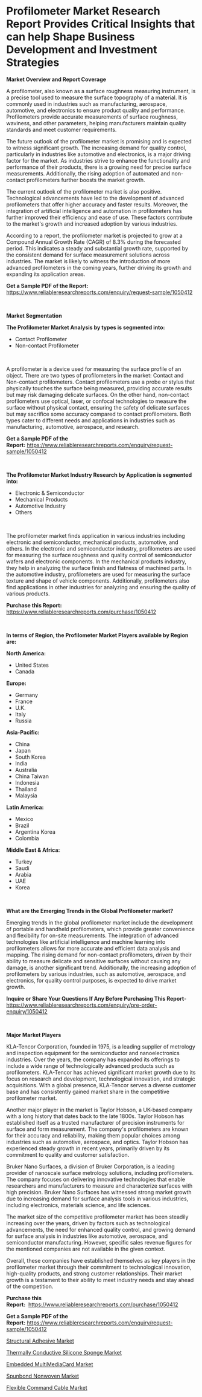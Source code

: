 <p><h1>Profilometer Market Research Report Provides Critical Insights that can help Shape Business Development and Investment Strategies</h1></p><p><strong>Market Overview and Report Coverage</strong></p>
<p><p>A profilometer, also known as a surface roughness measuring instrument, is a precise tool used to measure the surface topography of a material. It is commonly used in industries such as manufacturing, aerospace, automotive, and electronics to ensure product quality and performance. Profilometers provide accurate measurements of surface roughness, waviness, and other parameters, helping manufacturers maintain quality standards and meet customer requirements.</p><p>The future outlook of the profilometer market is promising and is expected to witness significant growth. The increasing demand for quality control, particularly in industries like automotive and electronics, is a major driving factor for the market. As industries strive to enhance the functionality and performance of their products, there is a growing need for precise surface measurements. Additionally, the rising adoption of automated and non-contact profilometers further boosts the market growth.</p><p>The current outlook of the profilometer market is also positive. Technological advancements have led to the development of advanced profilometers that offer higher accuracy and faster results. Moreover, the integration of artificial intelligence and automation in profilometers has further improved their efficiency and ease of use. These factors contribute to the market's growth and increased adoption by various industries.</p><p>According to a report, the profilometer market is projected to grow at a Compound Annual Growth Rate (CAGR) of 8.3% during the forecasted period. This indicates a steady and substantial growth rate, supported by the consistent demand for surface measurement solutions across industries. The market is likely to witness the introduction of more advanced profilometers in the coming years, further driving its growth and expanding its application areas.</p></p>
<p><strong>Get a Sample PDF of the Report:</strong> <a href="https://www.reliableresearchreports.com/enquiry/request-sample/1050412">https://www.reliableresearchreports.com/enquiry/request-sample/1050412</a></p>
<p>&nbsp;</p>
<p><strong>Market Segmentation</strong></p>
<p><strong>The Profilometer Market Analysis by types is segmented into:</strong></p>
<p><ul><li>Contact Profilometer</li><li>Non-contact Profilometer</li></ul></p>
<p>&nbsp;</p>
<p><p>A profilometer is a device used for measuring the surface profile of an object. There are two types of profilometers in the market: Contact and Non-contact profilometers. Contact profilometers use a probe or stylus that physically touches the surface being measured, providing accurate results but may risk damaging delicate surfaces. On the other hand, non-contact profilometers use optical, laser, or confocal technologies to measure the surface without physical contact, ensuring the safety of delicate surfaces but may sacrifice some accuracy compared to contact profilometers. Both types cater to different needs and applications in industries such as manufacturing, automotive, aerospace, and research.</p></p>
<p><strong>Get a Sample PDF of the Report:</strong>&nbsp;<a href="https://www.reliableresearchreports.com/enquiry/request-sample/1050412">https://www.reliableresearchreports.com/enquiry/request-sample/1050412</a></p>
<p>&nbsp;</p>
<p><strong>The Profilometer Market Industry Research by Application is segmented into:</strong></p>
<p><ul><li>Electronic & Semiconductor</li><li>Mechanical Products</li><li>Automotive Industry</li><li>Others</li></ul></p>
<p>&nbsp;</p>
<p><p>The profilometer market finds application in various industries including electronic and semiconductor, mechanical products, automotive, and others. In the electronic and semiconductor industry, profilometers are used for measuring the surface roughness and quality control of semiconductor wafers and electronic components. In the mechanical products industry, they help in analyzing the surface finish and flatness of machined parts. In the automotive industry, profilometers are used for measuring the surface texture and shape of vehicle components. Additionally, profilometers also find applications in other industries for analyzing and ensuring the quality of various products.</p></p>
<p><strong>Purchase this Report:</strong>&nbsp; <a href="https://www.reliableresearchreports.com/purchase/1050412">https://www.reliableresearchreports.com/purchase/1050412</a></p>
<p>&nbsp;</p>
<p><strong>In terms of Region, the Profilometer Market Players available by Region are:</strong></p>
<p>
    <p> <strong> North America: </strong>
        <ul>
            <li>United States</li>
            <li>Canada</li>
        </ul>
        </p> 
    <p> <strong> Europe: </strong>
        <ul>
            <li>Germany</li>
            <li>France</li>
            <li>U.K.</li>
            <li>Italy</li>
            <li>Russia</li>
        </ul>
        </p> 
    <p> <strong> Asia-Pacific: </strong>
        <ul>
            <li>China</li>
            <li>Japan</li>
            <li>South Korea</li>
            <li>India</li>
            <li>Australia</li>
            <li>China Taiwan</li>
            <li>Indonesia</li>
            <li>Thailand</li>
            <li>Malaysia</li>
        </ul>
        </p> 
    <p> <strong> Latin America: </strong>
        <ul>
            <li>Mexico</li>
            <li>Brazil</li>
            <li>Argentina Korea</li>
            <li>Colombia</li>
        </ul>
        </p> 
    <p> <strong> Middle East & Africa: </strong>
        <ul>
            <li>Turkey</li>
            <li>Saudi</li>
            <li>Arabia</li>
            <li>UAE</li>
            <li>Korea</li>
        </ul>
    </p>
    </p>
<p>&nbsp;</p>
<p><strong>What are the Emerging Trends in the Global Profilometer market?</strong></p>
<p><p>Emerging trends in the global profilometer market include the development of portable and handheld profilometers, which provide greater convenience and flexibility for on-site measurements. The integration of advanced technologies like artificial intelligence and machine learning into profilometers allows for more accurate and efficient data analysis and mapping. The rising demand for non-contact profilometers, driven by their ability to measure delicate and sensitive surfaces without causing any damage, is another significant trend. Additionally, the increasing adoption of profilometers by various industries, such as automotive, aerospace, and electronics, for quality control purposes, is expected to drive market growth.</p></p>
<p><strong>Inquire or Share Your Questions If Any Before Purchasing This Report</strong>- <a href="https://www.reliableresearchreports.com/enquiry/pre-order-enquiry/1050412">https://www.reliableresearchreports.com/enquiry/pre-order-enquiry/1050412</a></p>
<p>&nbsp;</p>
<p><strong>Major Market Players</strong></p>
<p><p>KLA-Tencor Corporation, founded in 1975, is a leading supplier of metrology and inspection equipment for the semiconductor and nanoelectronics industries. Over the years, the company has expanded its offerings to include a wide range of technologically advanced products such as profilometers. KLA-Tencor has achieved significant market growth due to its focus on research and development, technological innovation, and strategic acquisitions. With a global presence, KLA-Tencor serves a diverse customer base and has consistently gained market share in the competitive profilometer market.</p><p>Another major player in the market is Taylor Hobson, a UK-based company with a long history that dates back to the late 1800s. Taylor Hobson has established itself as a trusted manufacturer of precision instruments for surface and form measurement. The company's profilometers are known for their accuracy and reliability, making them popular choices among industries such as automotive, aerospace, and optics. Taylor Hobson has experienced steady growth in recent years, primarily driven by its commitment to quality and customer satisfaction.</p><p>Bruker Nano Surfaces, a division of Bruker Corporation, is a leading provider of nanoscale surface metrology solutions, including profilometers. The company focuses on delivering innovative technologies that enable researchers and manufacturers to measure and characterize surfaces with high precision. Bruker Nano Surfaces has witnessed strong market growth due to increasing demand for surface analysis tools in various industries, including electronics, materials science, and life sciences.</p><p>The market size of the competitive profilometer market has been steadily increasing over the years, driven by factors such as technological advancements, the need for enhanced quality control, and growing demand for surface analysis in industries like automotive, aerospace, and semiconductor manufacturing. However, specific sales revenue figures for the mentioned companies are not available in the given context.</p><p>Overall, these companies have established themselves as key players in the profilometer market through their commitment to technological innovation, high-quality products, and strong customer relationships. Their market growth is a testament to their ability to meet industry needs and stay ahead of the competition.</p></p>
<p><strong>Purchase this Report:</strong>&nbsp;&nbsp;<a href="https://www.reliableresearchreports.com/purchase/1050412">https://www.reliableresearchreports.com/purchase/1050412</a></p>
<p></p>
<p><strong>Get a Sample PDF of the Report:</strong>&nbsp;<a href="https://www.reliableresearchreports.com/enquiry/request-sample/1050412">https://www.reliableresearchreports.com/enquiry/request-sample/1050412</a></p>
<p><p><a href="https://medium.com/@hunterwyman1984/structural-adhesive-market-insights-into-market-cagr-market-trends-and-growth-strategies-7be6299af2a5">Structural Adhesive Market</a></p><p><a href="https://www.linkedin.com/pulse/thermally-conductive-silicone-sponge-market-size-share-amp-htcze/">Thermally Conductive Silicone Sponge Market</a></p><p><a href="https://github.com/ChiragRP21/Market-Research-Report-List-1/blob/main/embedded-multimediacard-market.md">Embedded MultiMediaCard Market</a></p><p><a href="https://medium.com/@jalenmurphy48/spunbond-nonwoven-market-report-reveals-the-latest-trends-and-growth-opportunities-of-this-market-a17f9cf09aae">Spunbond Nonwoven Market</a></p><p><a href="https://www.linkedin.com/pulse/flexible-command-cable-market-size-share-amp-trends-analysis-ye7xe/">Flexible Command Cable Market</a></p></p>